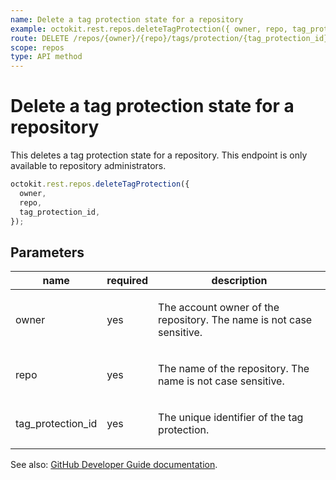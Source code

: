 ```yaml
---
name: Delete a tag protection state for a repository
example: octokit.rest.repos.deleteTagProtection({ owner, repo, tag_protection_id })
route: DELETE /repos/{owner}/{repo}/tags/protection/{tag_protection_id}
scope: repos
type: API method
---
```


# Delete a tag protection state for a repository

This deletes a tag protection state for a repository.
This endpoint is only available to repository administrators.

```js
octokit.rest.repos.deleteTagProtection({
  owner,
  repo,
  tag_protection_id,
});
```

## Parameters

<table>
  <thead>
    <tr>
      <th>name</th>
      <th>required</th>
      <th>description</th>
    </tr>
  </thead>
  <tbody>
    <tr><td>owner</td><td>yes</td><td>

The account owner of the repository. The name is not case sensitive.

</td></tr>
<tr><td>repo</td><td>yes</td><td>

The name of the repository. The name is not case sensitive.

</td></tr>
<tr><td>tag_protection_id</td><td>yes</td><td>

The unique identifier of the tag protection.

</td></tr>
  </tbody>
</table>

See also: [GitHub Developer Guide documentation](https://docs.github.com/rest/reference/repos#delete-tag-protection-state-for-a-repository).
